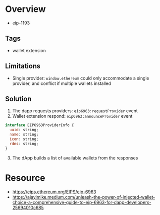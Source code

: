 # Overview

- eip-1193

## Tags

- wallet extension

## Limitations

- Single provider: `window.ethereum` could only accommodate a single provider, and conflict if multiple wallets installed

## Solution

1. The dapp requests providers: `eip6963:requestProvider` event
2. Wallet extension respond: `eip6963:announceProvider` event

```js
interface EIP6963ProviderInfo {
  uuid: string;
  name: string;
  icon: string;
  rdns: string;
}
```

3. The dApp builds a list of available wallets from the responses

# Resource

- https://eips.ethereum.org/EIPS/eip-6963
- https://ajayimike.medium.com/unleash-the-power-of-injected-wallet-choice-a-comprehensive-guide-to-eip-6963-for-dapp-developers-25694010c685
